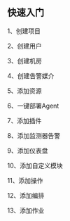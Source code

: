 ## 快速入门

1、创建项目



2、创建用户



3、创建机房



4、创建告警媒介



5、添加资源



6、一键部署Agent



7、添加插件



8、添加监测器告警



9、添加仪表盘



10、添加自定义模块



11、添加操作



12、添加编排



13、添加作业





